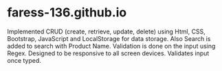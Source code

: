 # faress-136.github.io
Implemented CRUD (create, retrieve, update, delete) using Html, CSS, Bootstrap, JavaScript and LocalStorage for data storage. Also Search is added to search with Product Name. Validation is done on the input using Regex. Designed to be responsive to all screen devices. Validates input once typed.
